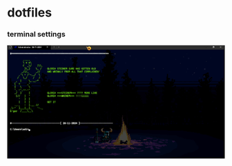 # dotfiles

### terminal settings
[![](https://raw.githubusercontent.com/sortalost/dotfiles/master/static/ss.png)](https://raw.githubusercontent.com/sortalost/dotfiles/master/static/cmd_dotfiles.mp4)
